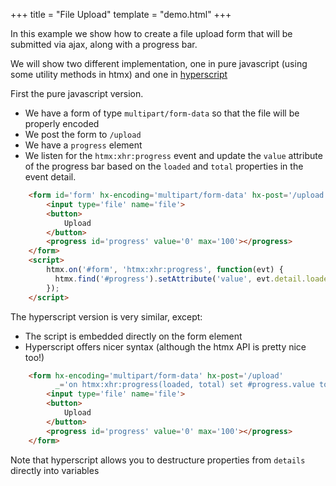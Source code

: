+++
title = "File Upload"
template = "demo.html"
+++

In this example we show how to create a file upload form that will be submitted via ajax, along
with a progress bar.

We will show two different implementation, one in pure javascript (using some utility methods in htmx) and one in [hyperscript](https://hyperscript.org)

First the pure javascript version.

* We have a form of type `multipart/form-data` so that the file will be properly encoded
* We post the form to `/upload`
* We have a `progress` element
* We listen for the `htmx:xhr:progress` event and update the `value` attribute of the progress bar based on the `loaded` and `total` properties in the event detail.

```html
    <form id='form' hx-encoding='multipart/form-data' hx-post='/upload'>
        <input type='file' name='file'>
        <button>
            Upload
        </button>
        <progress id='progress' value='0' max='100'></progress>
    </form>
    <script>
        htmx.on('#form', 'htmx:xhr:progress', function(evt) {
          htmx.find('#progress').setAttribute('value', evt.detail.loaded/evt.detail.total * 100)
        });
    </script>
```

The hyperscript version is very similar, except:
 
 * The script is embedded directly on the form element
 * Hyperscript offers nicer syntax (although the htmx API is pretty nice too!)

```html
    <form hx-encoding='multipart/form-data' hx-post='/upload'
          _='on htmx:xhr:progress(loaded, total) set #progress.value to (loaded/total)*100'>
        <input type='file' name='file'>
        <button>
            Upload
        </button>
        <progress id='progress' value='0' max='100'></progress>
    </form>
```

Note that hyperscript allows you to destructure properties from `details` directly into variables
